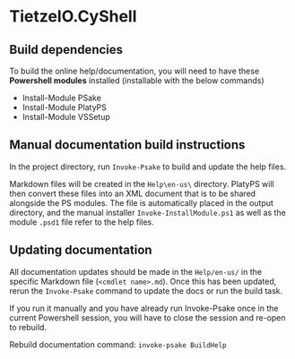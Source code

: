 ﻿# TietzeIO.CyShell

## Build dependencies

To build the online help/documentation, you will need to have these **Powershell modules** installed (installable with the below commands)

* Install-Module PSake
* Install-Module PlatyPS
* Install-Module VSSetup

## Manual documentation build instructions

In the project directory, run `Invoke-Psake` to build and update the help files.

Markdown files will be created in the `Help\en-us\` directory. PlatyPS will then convert these files into an XML document
that is to be shared alongside the PS modules. The file is automatically placed in the output directory, and the
manual installer `Invoke-InstallModule.ps1` as well as the module `.psd1` file refer to the help files.

## Updating documentation

All documentation updates should be made in the `Help/en-us/` in the specific Markdown file (`<cmdlet name>.md`). Once this has been updated, rerun
the `Invoke-Psake` command to update the docs or run the build task.

If you run it manually and you have already run Invoke-Psake once in the current Powershell session, you will have to close
the session and re-open to rebuild.

Rebuild documentation command: `invoke-psake BuildHelp`
